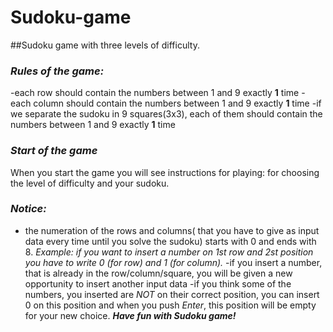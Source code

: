 # **Sudoku-game**
##Sudoku game with three levels of difficulty.
### ***Rules of the game:***
-each row should contain the numbers between 1 and 9 exactly **1** time
-each column should contain the numbers between 1 and 9 exactly **1** time
-if we separate the sudoku in 9 squares(3x3), each of them should contain the numbers between 1 and 9 exactly **1** time
### ***Start of the game***
When you start the game you will see instructions for playing: for choosing the level of difficulty and your sudoku.
### ***Notice:***
- the numeration of the rows and columns( that you have to give as input data every time until you solve the sudoku) starts with 0 and ends with 8.
*Example: if you want to insert a number on 1st row and 2st position you have to write 0 (for row) and 1 (for column).*
-if you insert a number, that is already in the row/column/square, you will be given a new opportunity to insert another input data
-if you think some of the numbers, you inserted are *NOT* on their correct position, you can insert 0 on this position and when you push *Enter*, this position will be empty for your new choice.
***Have fun with Sudoku game!***